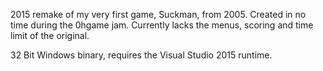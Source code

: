 2015 remake of my very first game, Suckman, from 2005. Created in no time during the 0hgame jam. Currently lacks the menus, scoring and time limit of the original.

32 Bit Windows binary, requires the Visual Studio 2015 runtime.
